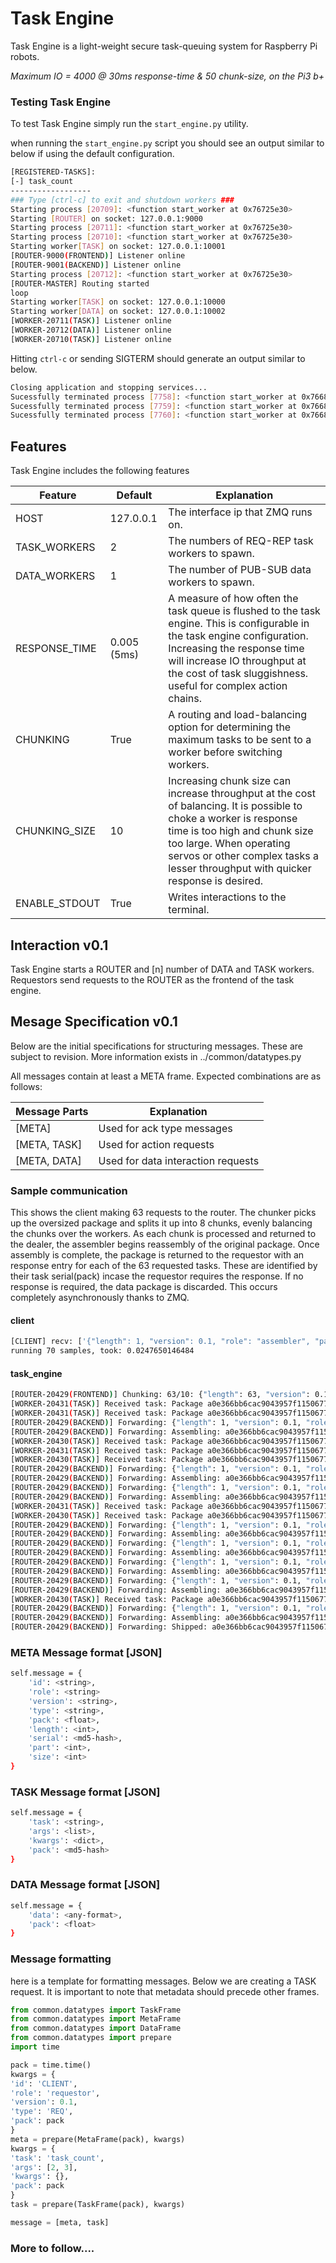 # Task Engine
Task Engine is a light-weight secure task-queuing system for Raspberry Pi robots.

*Maximum IO = 4000 @ 30ms response-time & 50 chunk-size, on the Pi3 b+*

### Testing Task Engine
To test Task Engine simply run the `start_engine.py` utility.

when running the `start_engine.py` script you should see an output similar to below if using the default configuration.
```bash
[REGISTERED-TASKS]:
[-] task_count
------------------
### Type [ctrl-c] to exit and shutdown workers ###
Starting process [20709]: <function start_worker at 0x76725e30>
Starting [ROUTER] on socket: 127.0.0.1:9000
Starting process [20711]: <function start_worker at 0x76725e30>
Starting process [20710]: <function start_worker at 0x76725e30>
Starting worker[TASK] on socket: 127.0.0.1:10001
[ROUTER-9000(FRONTEND)] Listener online
[ROUTER-9001(BACKEND)] Listener online
Starting process [20712]: <function start_worker at 0x76725e30>
[ROUTER-MASTER] Routing started
loop
Starting worker[TASK] on socket: 127.0.0.1:10000
Starting worker[DATA] on socket: 127.0.0.1:10002
[WORKER-20711(TASK)] Listener online
[WORKER-20712(DATA)] Listener online
[WORKER-20710(TASK)] Listener online
```

Hitting `ctrl-c` or sending SIGTERM should generate an output similar to below.
```bash
Closing application and stopping services...
Sucessfully terminated process [7758]: <function start_worker at 0x76685a70>
Sucessfully terminated process [7759]: <function start_worker at 0x76685a70>
Sucessfully terminated process [7760]: <function start_worker at 0x76685a70>
```

## Features
Task Engine includes the following features

|Feature|Default|Explanation|
|-------|-------|-----------|
|HOST|127.0.0.1|The interface ip that ZMQ runs on.|
|TASK_WORKERS|2|The numbers of REQ-REP task workers to spawn.|
|DATA_WORKERS|1|The number of PUB-SUB data workers to spawn.|
|RESPONSE_TIME|0.005 (5ms)|A measure of how often the task queue is flushed to the task engine. This is configurable in the task engine configuration. Increasing the response time will increase IO throughput at the cost of task sluggishness. useful for complex action chains.|
|CHUNKING|True|A routing and load-balancing option for determining the maximum tasks to be sent to a worker before switching workers.|
|CHUNKING_SIZE|10|Increasing chunk size can increase throughput at the cost of balancing. It is possible to choke a worker is response time is too high and chunk size too large. When operating servos or other complex tasks a lesser throughput with quicker response is desired.|
|ENABLE_STDOUT|True|Writes interactions to the terminal.|

## Interaction v0.1
Task Engine starts a ROUTER and [n] number of DATA and TASK workers. Requestors send requests to the ROUTER as the frontend of the task engine.

## Mesage Specification v0.1
Below are the initial specifications for structuring messages. These are subject to revision. More information exists in ../common/datatypes.py

All messages contain at least a META frame. Expected combinations are as follows:

|Message Parts|Explanation|
|-------------|-----------|
|[META]|Used for ack type messages|
|[META, TASK]|Used for action requests|
|[META, DATA]|Used for data interaction requests|

### Sample communication
This shows the client making 63 requests to the router. The chunker picks up the oversized package and splits it up into 8 chunks, evenly balancing the chunks over the workers. As each chunk is processed and returned to the dealer, the assembler begins reassembly of the original package. Once assembly is complete, the package is returned to the requestor with an response entry for each of the 63 requested tasks. These are identified by their task serial(pack) incase the requestor requires the response. If no response is required, the data package is discarded. This occurs completely asynchronously thanks to ZMQ.

#### client
```bash
[CLIENT] recv: ['{"length": 1, "version": 0.1, "role": "assembler", "part": 8, "serial": "a0e366bb6cac9043957f11506778ab44", "size": 8, "type": "ACK", "id": "TASK-20430", "pack": 1483507553.307392}', '{"size": 1, "data": ["job-70684b074b6565633d54d3750c973a01: 2.5"], "pack": 1483507553.307392}', '{"size": 10, "data": ["job-d69bf43328e7fd2a75667a8d25ae599a: 2.5", "job-f2d9e5557e518aa2e229711b5712ef74: 2.5", "job-5dd65644a84501281cb84dcceec42bb7: 2.5", "job-1297313e85b37f470de1e72deee6450a: 2.5", "job-1a9f9a8875d7a988241cea5a87232b88: 2.5", "job-f9b8ca8db86f3508701fb58e3ef11b9a: 2.5", "job-184e5d9f4c39441634b625a96eb72b42: 2.5", "job-0e72ef8c31b3c90cde6749aa9c336320: 2.5", "job-b73b656c054afd1ee7f88b6275111c72: 2.5", "job-035675946381be36c1b097e1fd6c7da4: 2.5"], "pack": 1483507553.307392}', '{"size": 10, "data": ["job-f18ea23e16d9531c3173eb82c7fa9ccb: 2.5", "job-fceaa808c2320159344df9dc56cda385: 2.5", "job-92cef1e06bc5f454ab061b5cc95cc37b: 2.5", "job-8568b5a24b080a6b7d66d2b32b49c571: 2.5", "job-90d58b7b881bc3ac059a8b1e1ffdcf91: 2.5", "job-39e11942745e412c2106cab0f4daab61: 2.5", "job-383445436f41da1973ad8959475511ed: 2.5", "job-c5a7d2156d6067615c2e061f03b5e515: 2.5", "job-514da57a43927763df92aeaf8720682e: 2.5", "job-3b81a66f679236650e073a5f55ab529a: 2.5"], "pack": 1483507553.307392}', '{"size": 10, "data": ["job-f7c18e681349fbcdc0af3ea583e00a22: 2.5", "job-a611bb0fda4ff032dbb40f01c478a166: 2.5", "job-9879eca354f8f0bc75f531c77838d233: 2.5", "job-b8de71da2f3be536b949c6dc74482a82: 2.5", "job-916d85e4722a82f6dd1dbf25d85e09ed: 2.5", "job-531c19bc21e766c8eee7414102bd259c: 2.5", "job-842ec05c06da735b5896f453f28e8bb8: 2.5", "job-5519daf94549a9c91c2586eb01d66287: 2.5", "job-4e14719f513b4ef0dc1b55b8f1bbb1db: 2.5", "job-851f6c6781b650cee046332f6445b823: 2.5"], "pack": 1483507553.307392}', '{"size": 10, "data": ["job-290c6986e32b810b07b48089f68eb8ad: 2.5", "job-ed61deb1b967f89a7beea9467d745a1b: 2.5", "job-9bec9fda0d6adafcb2eeded15fbc117c: 2.5", "job-5d2ad7e66399a3087b6a6e834f493d35: 2.5", "job-7e41dc99685a894eb27f0ea68bc8dbd3: 2.5", "job-47e6e699a509e08c927dc73951053f5a: 2.5", "job-90742a495c751707a0e9bb3c2a7926f3: 2.5", "job-64a67af2f81e30f50af582416116344a: 2.5", "job-0e76febca42ec23a74545330941f09c7: 2.5", "job-2826db55faeca757aff28bdbaeee97f6: 2.5"], "pack": 1483507553.307392}', '{"size": 10, "data": ["job-920f35031bcf92680776aad662eab7d8: 2.5", "job-8541a265f3d1ca673352b6ec69f0d6b5: 2.5", "job-31ceff23d26562d9b52a65958aeb2352: 2.5", "job-d4de91040fd7d5941af6a11fbc8d5511: 2.5", "job-e0815c59da85be261ec9bfab01a70c79: 2.5", "job-3e8d8963b0a36011e3642ee0fda45db6: 2.5", "job-447df1c0ccf7b4254dd1fccbc1cb7359: 2.5", "job-c085928279cecc135a6e95a40253b6a0: 2.5", "job-1e9354adee8f7c0dc2525c5600785601: 2.5", "job-39107adf24cee2e5416dd511784fbe3b: 2.5"], "pack": 1483507553.307392}', '{"size": 10, "data": ["job-9d2db18add414a6f36aa1e5f5fb46cc4: 2.5", "job-064c4a253cdf281cedcb18c611f736f0: 2.5", "job-1fc0686d057aee635a3da36d17799d0a: 2.5", "job-74686001ff6c314bb550268558d845b0: 2.5", "job-52465c56aada725002076ff4d00a6a33: 2.5", "job-ec8fef53b5528cff6dde550037eef4a7: 2.5", "job-5f484344006dce9bd9a872f816bbecef: 2.5", "job-6420a522930bfad71c8232ab38b09307: 2.5", "job-5ceb93f1a48e2bcd41ec6a7e3d40185c: 2.5", "job-b4fc4161f201bb796461fb7bf5d02ce7: 2.5"], "pack": 1483507553.307392}', '{"size": 2, "data": ["job-7b5660a80a8cf59314d94196ea47fc58: 2.5", "job-0579c387c613c0db95e0b3c8c27f9f01: 2.5"], "pack": 1483507553.307392}']
running 70 samples, took: 0.0247650146484
```

#### task_engine
```bash
[ROUTER-20429(FRONTEND)] Chunking: 63/10: {"length": 63, "version": 0.1, "role": "requestor", "part": 0, "serial": "a0e366bb6cac9043957f11506778ab44", "type": "REQ", "id": "CLIENT", "pack": 1483507553.307392}
[WORKER-20431(TASK)] Received task: Package a0e366bb6cac9043957f11506778ab44, Chunk 1
[WORKER-20431(TASK)] Received task: Package a0e366bb6cac9043957f11506778ab44, Chunk 3
[ROUTER-20429(BACKEND)] Forwarding: {"length": 1, "version": 0.1, "role": "responder", "part": 1, "serial": "a0e366bb6cac9043957f11506778ab44", "type": "ACK", "id": "TASK-20431", "pack": 1483507553.307392}
[ROUTER-20429(BACKEND)] Forwarding: Assembling: a0e366bb6cac9043957f11506778ab44, Part: 7.0
[WORKER-20430(TASK)] Received task: Package a0e366bb6cac9043957f11506778ab44, Chunk 2
[WORKER-20431(TASK)] Received task: Package a0e366bb6cac9043957f11506778ab44, Chunk 5
[WORKER-20430(TASK)] Received task: Package a0e366bb6cac9043957f11506778ab44, Chunk 4
[ROUTER-20429(BACKEND)] Forwarding: {"length": 1, "version": 0.1, "role": "responder", "part": 2, "serial": "a0e366bb6cac9043957f11506778ab44", "type": "ACK", "id": "TASK-20430", "pack": 1483507553.307392}
[ROUTER-20429(BACKEND)] Forwarding: Assembling: a0e366bb6cac9043957f11506778ab44, Part: 6.0
[ROUTER-20429(BACKEND)] Forwarding: {"length": 1, "version": 0.1, "role": "responder", "part": 3, "serial": "a0e366bb6cac9043957f11506778ab44", "type": "ACK", "id": "TASK-20431", "pack": 1483507553.307392}
[ROUTER-20429(BACKEND)] Forwarding: Assembling: a0e366bb6cac9043957f11506778ab44, Part: 5.0
[WORKER-20431(TASK)] Received task: Package a0e366bb6cac9043957f11506778ab44, Chunk 7
[WORKER-20430(TASK)] Received task: Package a0e366bb6cac9043957f11506778ab44, Chunk 6
[ROUTER-20429(BACKEND)] Forwarding: {"length": 1, "version": 0.1, "role": "responder", "part": 5, "serial": "a0e366bb6cac9043957f11506778ab44", "type": "ACK", "id": "TASK-20431", "pack": 1483507553.307392}
[ROUTER-20429(BACKEND)] Forwarding: Assembling: a0e366bb6cac9043957f11506778ab44, Part: 4.0
[ROUTER-20429(BACKEND)] Forwarding: {"length": 1, "version": 0.1, "role": "responder", "part": 4, "serial": "a0e366bb6cac9043957f11506778ab44", "type": "ACK", "id": "TASK-20430", "pack": 1483507553.307392}
[ROUTER-20429(BACKEND)] Forwarding: Assembling: a0e366bb6cac9043957f11506778ab44, Part: 3.0
[ROUTER-20429(BACKEND)] Forwarding: {"length": 1, "version": 0.1, "role": "responder", "part": 7, "serial": "a0e366bb6cac9043957f11506778ab44", "type": "ACK", "id": "TASK-20431", "pack": 1483507553.307392}
[ROUTER-20429(BACKEND)] Forwarding: Assembling: a0e366bb6cac9043957f11506778ab44, Part: 2.0
[ROUTER-20429(BACKEND)] Forwarding: {"length": 1, "version": 0.1, "role": "responder", "part": 6, "serial": "a0e366bb6cac9043957f11506778ab44", "type": "ACK", "id": "TASK-20430", "pack": 1483507553.307392}
[ROUTER-20429(BACKEND)] Forwarding: Assembling: a0e366bb6cac9043957f11506778ab44, Part: 1.0
[WORKER-20430(TASK)] Received task: Package a0e366bb6cac9043957f11506778ab44, Chunk 8
[ROUTER-20429(BACKEND)] Forwarding: {"length": 1, "version": 0.1, "role": "responder", "part": 8, "serial": "a0e366bb6cac9043957f11506778ab44", "type": "ACK", "id": "TASK-20430", "pack": 1483507553.307392}
[ROUTER-20429(BACKEND)] Forwarding: Assembling: a0e366bb6cac9043957f11506778ab44, Part: 0.0
[ROUTER-20429(BACKEND)] Forwarding: Shipped: a0e366bb6cac9043957f11506778ab44
```

### META Message format [JSON]
```bash
self.message = {
	'id': <string>,
	'role': <string>
	'version': <string>,
	'type': <string>,
	'pack': <float>,
	'length': <int>,
	'serial': <md5-hash>,
	'part': <int>,
	'size': <int>
}
```

### TASK Message format [JSON]
```bash
self.message = {
	'task': <string>,
	'args': <list>,
	'kwargs': <dict>,
	'pack': <md5-hash>
}	
```

### DATA Message format [JSON]
```bash
self.message = {
	'data': <any-format>,
	'pack': <float>
}	
```

### Message formatting
here is a template for formatting messages. Below we are creating a TASK request. It is important to note that metadata should precede other frames.
```python
from common.datatypes import TaskFrame
from common.datatypes import MetaFrame
from common.datatypes import DataFrame
from common.datatypes import prepare
import time

pack = time.time()
kwargs = {
'id': 'CLIENT',
'role': 'requestor',
'version': 0.1,
'type': 'REQ',
'pack': pack
}
meta = prepare(MetaFrame(pack), kwargs)
kwargs = {
'task': 'task_count',
'args': [2, 3],
'kwargs': {},
'pack': pack
}
task = prepare(TaskFrame(pack), kwargs)

message = [meta, task]
```

### More to follow....